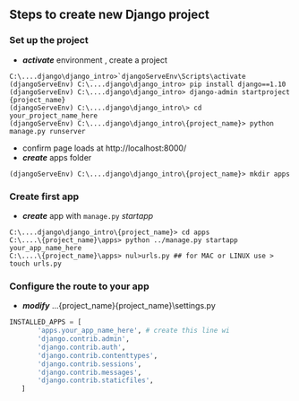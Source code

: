## Steps to create new Django project
### Set up the project
* ___activate___ environment , create a project
```console
C:\....django\django_intro>`djangoServeEnv\Scripts\activate
(djangoServeEnv) C:\....django\django_intro> pip install django==1.10
(djangoServeEnv) C:\....django\django_intro> django-admin startproject {project_name}
(djangoServeEnv) C:\....django\django_intro\> cd your_project_name_here
(djangoServeEnv) C:\....django\django_intro\{project_name}> python manage.py runserver
```
* confirm page loads at http://localhost:8000/
* ___create___ apps folder
```console
(djangoServeEnv) C:\....django\django_intro\{project_name}> mkdir apps
```

### Create first app
* ___create___ app with `manage.py` _startapp_
```console
C:\....django\django_intro\{project_name}> cd apps
C:\....\{project_name}\apps> python ../manage.py startapp your_app_name_here
C:\....\{project_name}\apps> nul>urls.py ## for MAC or LINUX use > touch urls.py
```

### Configure the route to your app
* ___modify___ ...\{project_name}\{project_name}\settings.py
```python
INSTALLED_APPS = [
       'apps.your_app_name_here', # create this line wi
       'django.contrib.admin',
       'django.contrib.auth',
       'django.contrib.contenttypes',
       'django.contrib.sessions',
       'django.contrib.messages',
       'django.contrib.staticfiles',
   ]
```

<!--stackedit_data:
eyJoaXN0b3J5IjpbLTE1NTY3MTc0MTJdfQ==
-->